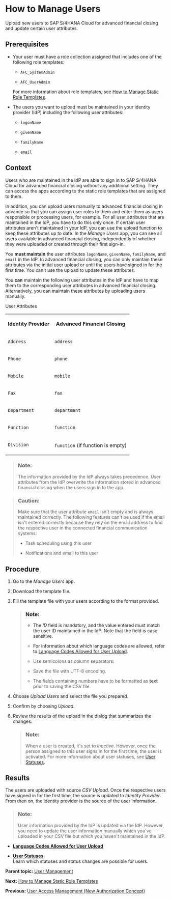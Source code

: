 <!-- loioc338b300dd01425bb74c04f0833f417c -->

# How to Manage Users

Upload new users to SAP S/4HANA Cloud for advanced financial closing and update certain user attributes.



<a name="loioc338b300dd01425bb74c04f0833f417c__prereq_sqn_c1c_ckb"/>

## Prerequisites

-   Your user must have a role collection assigned that includes one of the following role templates:

    -   `AFC_SystemAdmin`

    -   `AFC_UserAdmin`


    For more information about role templates, see [How to Manage Static Role Templates](how-to-manage-static-role-templates-0cca34d.md).

-   The users you want to upload must be maintained in your identity provider \(IdP\) including the following user attributes:

    -   `logonName`

    -   `givenName`

    -   `familyName`

    -   `email`





## Context

Users who are maintained in the IdP are able to sign in to SAP S/4HANA Cloud for advanced financial closing without any additional setting. They can access the apps according to the static role templates that are assigned to them.

In addition, you can upload users manually to advanced financial closing in advance so that you can assign user roles to them and enter them as users responsible or processing users, for example. For all user attributes that are maintained in the IdP, you have to do this only once. If certain user attributes aren't maintained in your IdP, you can use the upload function to keep these attributes up to date. In the *Manage Users* app, you can see all users available in advanced financial closing, independently of whether they were uploaded or created through their first sign-in.

You **must maintain** the user attributes `logonName`, `givenName`, `familyName`, and `email` in the IdP. In advanced financial closing, you can only maintain these attributes via the initial user upload or until the users have signed in for the first time. You can't use the upload to update these attributes.

You **can** maintain the following user attributes in the IdP and have to map them to the corresponding user attributes in advanced financial closing. Alternatively, you can maintain these attributes by uploading users manually.

<a name="loioc338b300dd01425bb74c04f0833f417c__table_bsc_sgc_hlb"/>User Attributes


<table>
<tr>
<th valign="top">

Identity Provider



</th>
<th valign="top">

Advanced Financial Closing



</th>
</tr>
<tr>
<td valign="top">

`Address`



</td>
<td valign="top">

`address`



</td>
</tr>
<tr>
<td valign="top">

`Phone`



</td>
<td valign="top">

`phone`



</td>
</tr>
<tr>
<td valign="top">

`Mobile`



</td>
<td valign="top">

`mobile`



</td>
</tr>
<tr>
<td valign="top">

`Fax`



</td>
<td valign="top">

`fax`



</td>
</tr>
<tr>
<td valign="top">

`Department`



</td>
<td valign="top">

`department`



</td>
</tr>
<tr>
<td valign="top">

`Function`



</td>
<td valign="top">

`function`



</td>
</tr>
<tr>
<td valign="top">

`Division`



</td>
<td valign="top">

`function` \(if function is empty\)



</td>
</tr>
</table>

> ### Note:  
> The information provided by the IdP always takes precedence. User attributes from the IdP overwrite the information stored in advanced financial closing when the users sign in to the app.

> ### Caution:  
> Make sure that the user attribute `email` isn't empty and is always maintained correctly. The following features can't be used if the email isn't entered correctly because they rely on the email address to find the respective user in the connected financial communication systems:
> 
> -   Task scheduling using this user
> 
> -   Notifications and email to this user



## Procedure

1.  Go to the *Manage Users* app.

2.  Download the template file.

3.  Fill the template file with your users according to the format provided.

    > ### Note:  
    > -   The *ID* field is mandatory, and the value entered must match the user ID maintained in the IdP. Note that the field is case-sensitive.
    > 
    > -   For information about which language codes are allowed, refer to [Language Codes Allowed for User Upload](language-codes-allowed-for-user-upload-51c9133.md).
    > 
    > -   Use semicolons as column separators.
    > 
    > -   Save the file with UTF-8 encoding.
    > 
    > -   The fields containing numbers have to be formatted as **text** prior to saving the CSV file.

4.  Choose *Upload Users* and select the file you prepared.

5.  Confirm by choosing *Upload*.

6.  Review the results of the upload in the dialog that summarizes the changes.

    > ### Note:  
    > When a user is created, it's set to *Inactive*. However, once the person assigned to this user signs in for the first time, the user is activated. For more information about user statuses, see [User Statuses](user-statuses-f476237.md).




<a name="loioc338b300dd01425bb74c04f0833f417c__result_u45_nyd_rkb"/>

## Results

The users are uploaded with source *CSV Upload*. Once the respective users have signed in for the first time, the source is updated to *Identity Provider*. From then on, the identity provider is the source of the user information.

> ### Note:  
> User information provided by the IdP is updated via the IdP. However, you need to update the user information manually which you've uploaded in your CSV file but which you haven't maintained in the IdP.

-   **[Language Codes Allowed for User Upload](language-codes-allowed-for-user-upload-51c9133.md "")**  

-   **[User Statuses](user-statuses-f476237.md "Learn which statuses and status changes are possible for users.")**  
Learn which statuses and status changes are possible for users.

**Parent topic:** [User Management](user-management-ae7fa30.md "")

**Next:** [How to Manage Static Role Templates](how-to-manage-static-role-templates-0cca34d.md "Define and bundle static roles and assign them to users.")

**Previous:** [User Access Management \(New Authorization Concept\)](user-access-management-new-authorization-concept-d974847.md "You can control and grant access to task list templates, task lists, and tasks in SAP S/4HANA Cloud for advanced financial closing. By default, users don't have access to these objects.")

